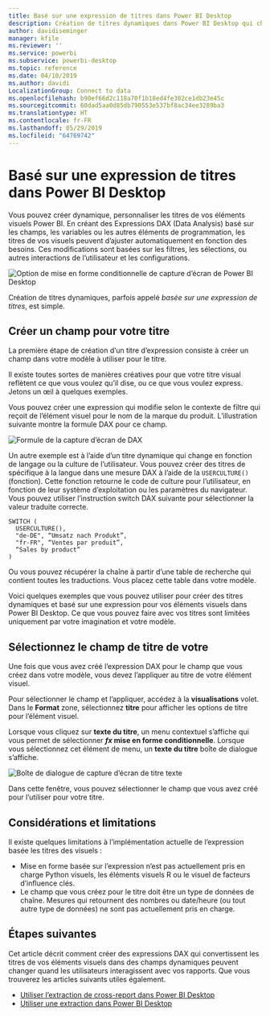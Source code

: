 ```yaml
---
title: Basé sur une expression de titres dans Power BI Desktop
description: Création de titres dynamiques dans Power BI Desktop qui changent en fonction des expressions par programmation, à l’aide de la mise en forme conditionnelle par programmation
author: davidiseminger
manager: kfile
ms.reviewer: ''
ms.service: powerbi
ms.subservice: powerbi-desktop
ms.topic: reference
ms.date: 04/10/2019
ms.author: davidi
LocalizationGroup: Connect to data
ms.openlocfilehash: b90ef66d2c118a70f1b18ed4fe302ce1db23e45c
ms.sourcegitcommit: 60dad5aa0d85db790553e537bf8ac34ee3289ba3
ms.translationtype: HT
ms.contentlocale: fr-FR
ms.lasthandoff: 05/29/2019
ms.locfileid: "64769742"
---
```

# <a name="expression-based-titles-in-power-bi-desktop"></a>Basé sur une expression de titres dans Power BI Desktop

Vous pouvez créer dynamique, personnaliser les titres de vos éléments visuels Power BI. En créant des Expressions DAX (Data Analysis) basé sur les champs, les variables ou les autres éléments de programmation, les titres de vos visuels peuvent d’ajuster automatiquement en fonction des besoins. Ces modifications sont basées sur les filtres, les sélections, ou autres interactions de l’utilisateur et les configurations.

![Option de mise en forme conditionnelle de capture d’écran de Power BI Desktop](media/desktop-conditional-formatting-visual-titles/expression-based-title-01.png)

Création de titres dynamiques, parfois appelé *basée sur une expression de titres*, est simple. 

## <a name="create-a-field-for-your-title"></a>Créer un champ pour votre titre

La première étape de création d’un titre d’expression consiste à créer un champ dans votre modèle à utiliser pour le titre. 

Il existe toutes sortes de manières créatives pour que votre titre visual reflètent ce que vous voulez qu’il dise, ou ce que vous voulez express. Jetons un œil à quelques exemples.

Vous pouvez créer une expression qui modifie selon le contexte de filtre qui reçoit de l’élément visuel pour le nom de la marque du produit. L’illustration suivante montre la formule DAX pour ce champ.

![Formule de la capture d’écran de DAX](media/desktop-conditional-formatting-visual-titles/expression-based-title-02.png)

Un autre exemple est à l’aide d’un titre dynamique qui change en fonction de langage ou la culture de l’utilisateur. Vous pouvez créer des titres de spécifique à la langue dans une mesure DAX à l’aide de la `USERCULTURE()` (fonction). Cette fonction retourne le code de culture pour l’utilisateur, en fonction de leur système d’exploitation ou les paramètres du navigateur. Vous pouvez utiliser l’instruction switch DAX suivante pour sélectionner la valeur traduite correcte. 

```
SWITCH (
  USERCULTURE(),
  "de-DE", “Umsatz nach Produkt”,
  "fr-FR", “Ventes par produit”,
  “Sales by product”
)
```

Ou vous pouvez récupérer la chaîne à partir d’une table de recherche qui contient toutes les traductions. Vous placez cette table dans votre modèle. 

Voici quelques exemples que vous pouvez utiliser pour créer des titres dynamiques et basé sur une expression pour vos éléments visuels dans Power BI Desktop. Ce que vous pouvez faire avec vos titres sont limitées uniquement par votre imagination et votre modèle.


## <a name="select-your-field-for-your-title"></a>Sélectionnez le champ de titre de votre

Une fois que vous avez créé l’expression DAX pour le champ que vous créez dans votre modèle, vous devez l’appliquer au titre de votre élément visuel.

Pour sélectionner le champ et l’appliquer, accédez à la **visualisations** volet. Dans le **Format** zone, sélectionnez **titre** pour afficher les options de titre pour l’élément visuel. 

Lorsque vous cliquez sur **texte du titre**, un menu contextuel s’affiche qui vous permet de sélectionner ***fx* mise en forme conditionnelle**. Lorsque vous sélectionnez cet élément de menu, un **texte du titre** boîte de dialogue s’affiche. 

![Boîte de dialogue de capture d’écran de titre texte](media/desktop-conditional-formatting-visual-titles/expression-based-title-02b.png)

Dans cette fenêtre, vous pouvez sélectionner le champ que vous avez créé pour l’utiliser pour votre titre.

## <a name="limitations-and-considerations"></a>Considérations et limitations

Il existe quelques limitations à l’implémentation actuelle de l’expression basée les titres des visuels :

* Mise en forme basée sur l’expression n’est pas actuellement pris en charge Python visuels, les éléments visuels R ou le visuel de facteurs d’influence clés.
* Le champ que vous créez pour le titre doit être un type de données de chaîne. Mesures qui retournent des nombres ou date/heure (ou tout autre type de données) ne sont pas actuellement pris en charge.

## <a name="next-steps"></a>Étapes suivantes

Cet article décrit comment créer des expressions DAX qui convertissent les titres de vos éléments visuels dans des champs dynamiques peuvent changer quand les utilisateurs interagissent avec vos rapports. Que vous trouverez les articles suivants utiles également.

* [Utiliser l’extraction de cross-report dans Power BI Desktop](desktop-cross-report-drill-through.md)
* [Utiliser une extraction dans Power BI Desktop](desktop-drillthrough.md)